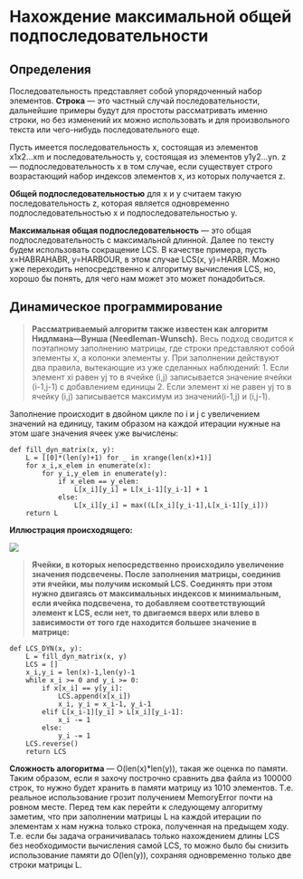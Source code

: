 # Нахождение максимальной общей подпоследовательности

## Определения

Последовательность представляет собой упорядоченный набор элементов. **Строка** — это частный случай последовательности, дальнейшие примеры будут для простоты рассматривать именно строки, но без изменений их можно использовать и для произвольного текста или чего-нибудь последовательного еще.

Пусть имеется последовательность x, состоящая из элементов x1x2...xm и последовательность y, состоящая из элементов y1y2...yn. z — подпоследовательность x в том случае, если существует строго возрастающий набор индексов элементов x, из которых получается z.

**Общей подпоследовательностью** для x и y считаем такую последовательность z, которая является одновременно подпоследовательностью x и подпоследовательностью y.

**Максимальная общая подпоследовательность** — это общая подпоследовательность с максимальной длинной. Далее по тексту будем использовать сокращение LCS.
В качестве примера, пусть x=HABRAHABR, y=HARBOUR, в этом случае LCS(x, y)=HARBR. Можно уже переходить непосредственно к алгоритму вычисления LCS, но, хорошо бы понять, для чего нам может это может понадобиться.

## Динамическое программирование

> **Рассматриваемый алгоритм также известен как алгоритм Нидлмана—Вунша (Needleman-Wunsch).**
Весь подход сводится к поэтапному заполнению матрицы, где строки представляют собой элементы x, а колонки элементы y. При заполнении действуют два правила, вытекающие из уже сделанных наблюдений:
	1. Если элемент xi равен yj то в ячейке (i,j) записывается значение ячейки (i-1,j-1) с добавлением единицы
	2. Если элемент xi не равен yj то в ячейку (i,j) записывается максимум из значений(i-1,j) и (i,j-1).
	
Заполнение происходит в двойном цикле по i и j с увеличением значений на единицу, таким образом на каждой итерации нужные на этом шаге значения ячеек уже вычислены:
```
def fill_dyn_matrix(x, y):
    L = [[0]*(len(y)+1) for _ in xrange(len(x)+1)]
    for x_i,x_elem in enumerate(x):
        for y_i,y_elem in enumerate(y):
            if x_elem == y_elem:
                L[x_i][y_i] = L[x_i-1][y_i-1] + 1
            else:
                L[x_i][y_i] = max((L[x_i][y_i-1],L[x_i-1][y_i]))
    return L
```

**Иллюстрация происходящего:**

![](https://habrastorage.org/storage2/4c7/061/02a/4c706102aa8f467337723aa092f4bd5a.gif)

> **Ячейки, в которых непосредственно происходило увеличение значения подсвечены. После заполнения матрицы, соединив эти ячейки, мы получим искомый LCS. Соединять при этом нужно двигаясь от максимальных индексов к минимальным, если ячейка подсвечена, то добавляем соответствующий элемент к LCS, если нет, то двигаемся вверх или влево в зависимости от того где находится большее значение в матрице:**
```
def LCS_DYN(x, y):
    L = fill_dyn_matrix(x, y)
    LCS = []
    x_i,y_i = len(x)-1,len(y)-1
    while x_i >= 0 and y_i >= 0:
        if x[x_i] == y[y_i]:
            LCS.append(x[x_i])
            x_i, y_i = x_i-1, y_i-1
        elif L[x_i-1][y_i] > L[x_i][y_i-1]:
            x_i -= 1
        else:
            y_i -= 1
    LCS.reverse()
    return LCS
```

**Сложность алогоритма** — O(len(x)*len(y)), такая же оценка по памяти. Таким образом, если я захочу построчно сравнить два файла из 100000 строк, то нужно будет хранить в памяти матрицу из 1010 элементов. Т.е. реальное использование грозит получением MemoryError почти на ровном месте. Перед тем как перейти к следующему алгоритму заметим, что при заполнении матрицы L на каждой итерации по элементам x нам нужна только строка, полученная на предыщем ходу. Т.е. если бы задача ограничивалась только нахождением длины LCS без необходимости вычисления самой LCS, то можно было бы снизить использование памяти до O(len(y)), сохраняя одновременно только две строки матрицы L.